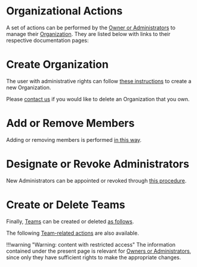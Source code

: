 # Organizational Actions
    
A  set of actions can be performed by the [Owner or Administrators](../../organizations/roles.md) to manage their [Organization](../../organizations/overview.md). They are listed below with links to their respective documentation pages:

# Create Organization

The user with administrative rights can follow [these instructions](create.md) to create a new Organization. 

Please [contact us](/ui/universal/support.md) if you would like to delete an Organization that you own.

# Add or Remove Members

Adding or removing members is performed [in this way](add-remove-member.md).

# Designate or Revoke Administrators

New Administrators can be appointed or revoked through [this procedure](make-revoke-admin.md).

# Create or Delete Teams

Finally, [Teams](../../organizations/teams.md) can be created or deleted [as follows](create-delete-team.md).

The following [Team-related actions](../team/overview.md) are also available.

!!!warning "Warning: content with restricted access"
    The information contained under the present page is relevant for [Owners or Administrators](../../organizations/roles.md), since only they have sufficient rights to make the appropriate changes.

